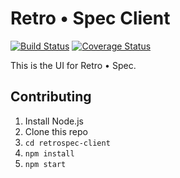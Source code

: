 # Retro • Spec Client

[![Build Status](https://travis-ci.org/carbonblack/retrospec-client.svg?branch=master)](https://travis-ci.org/carbonblack/retrospec-client)
[![Coverage Status](https://coveralls.io/repos/github/carbonblack/retrospec-client/badge.svg?branch=master)](https://coveralls.io/github/carbonblack/retrospec-client?branch=master)

This is the UI for Retro • Spec.

## Contributing

1. Install Node.js
2. Clone this repo
3. `cd retrospec-client`
4. `npm install`
5. `npm start`
